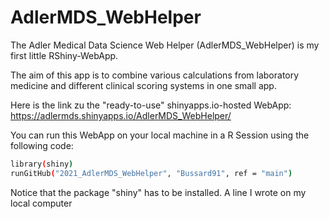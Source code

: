 # AdlerMDS_WebHelper

The Adler Medical Data Science Web Helper (AdlerMDS_WebHelper) is my first little RShiny-WebApp. 

The aim of this app is to combine various calculations from laboratory medicine and different clinical scoring systems in one small app.

Here is the link zu the "ready-to-use" shinyapps.io-hosted WebApp: https://adlermds.shinyapps.io/AdlerMDS_WebHelper/

You can run this WebApp on your local machine in a R Session using the following code:
```bash
library(shiny)
runGitHub("2021_AdlerMDS_WebHelper", "Bussard91", ref = "main")
```

Notice that the package "shiny" has to be installed.
A line I wrote on my local computer
